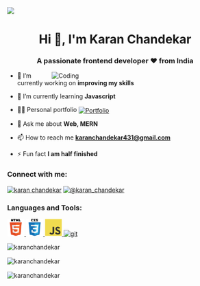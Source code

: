 <img src="https://camo.githubusercontent.com/48ec00ed4c84e771db4a1db90b56352923a8d644452a32b434d68e97006c9337/68747470733a2f2f63686b736b696c6c732e636f6d2f77702d636f6e74656e742f75706c6f6164732f323032302f30342f504e432d416e696d617465642d42616e6e6572732e676966">

<h1 align="center">Hi 👋, I'm Karan Chandekar</h1>
<h3 align="center">A passionate frontend developer ❤ from India</h3>
<img align="right" alt="Coding" width="400" src="https://miro.medium.com/max/1360/0*7Q3yvSIv_t0ioJ-Z.gif">


- 🔭 I’m currently working on **improving my skills**

- 🌱 I’m currently learning **Javascript**

- 👨‍💻 Personal portfolio [<img src="https://i.postimg.cc/Wbq9jQMN/profile-logo.png" alt="Portfolio" width="40" height="40" align="center"/>](https://portfolio-me-karanchandekar.vercel.app/)

- 💬 Ask me about **Web, MERN**

- 📫 How to reach me **karanchandekar431@gmail.com**

- ⚡ Fun fact **I am half finished**

<h3 align="left">Connect with me:</h3>
<p align="left">
<a href="https://linkedin.com/in/karan chandekar" target="blank"><img align="center" src="https://raw.githubusercontent.com/rahuldkjain/github-profile-readme-generator/master/src/images/icons/Social/linked-in-alt.svg" alt="karan chandekar" height="30" width="40" /></a>
<a href="https://twitter.com/@karan_chandekar" target="blank"><img align="center" src="https://raw.githubusercontent.com/rahuldkjain/github-profile-readme-generator/master/src/images/icons/Social/twitter.svg" alt="@karan_chandekar" height="30" width="40" /></a>
</p>

<h3 align="left">Languages and Tools:</h3>
<p align="left"><a href="https://www.w3.org/html/" target="_blank" rel="noreferrer"> <img src="https://raw.githubusercontent.com/devicons/devicon/master/icons/html5/html5-original-wordmark.svg" alt="html5" width="40" height="40"/> </a> <a href="https://www.w3schools.com/css/" target="_blank" rel="noreferrer"> <img src="https://raw.githubusercontent.com/devicons/devicon/master/icons/css3/css3-original-wordmark.svg" alt="css3" width="40" height="40"/> </a> <a href="https://developer.mozilla.org/en-US/docs/Web/JavaScript" target="_blank" rel="noreferrer"> <img src="https://raw.githubusercontent.com/devicons/devicon/master/icons/javascript/javascript-original.svg" alt="javascript" width="40" height="40"/> </a> <a href="https://git-scm.com/" target="_blank" rel="noreferrer"> <img src="https://www.vectorlogo.zone/logos/git-scm/git-scm-icon.svg" alt="git" width="40" height="40"/> </a> </p>

<p>&nbsp;<img align="left" src="https://github-readme-stats.vercel.app/api?username=karanchandekar&show_icons=true&locale=en&theme=radical&hide_border=true&date_format=M%20j%5B%2C%20Y%5D" alt="karanchandekar" /></p>

<p><img align="center" src="https://github-readme-stats.vercel.app/api/top-langs?username=karanchandekar&show_icons=true&locale=en&layout=compact&theme=radical&hide_border=true&date_format=M%20j%5B%2C%20Y%5D" alt="karanchandekar" /></p>

<p><img align="center" src="https://github-readme-streak-stats.herokuapp.com/?user=karanchandekar&theme=radical&hide_border=true&date_format=M%20j%5B%2C%20Y%5D" alt="karanchandekar" /></p>
